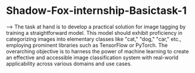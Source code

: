# Shadow-Fox-internship-Basictask-1
--> The task at hand is to develop a practical solution for image tagging by training a straightforward model. This model should exhibit proficiency in categorizing images into elementary classes like "cat," "dog," "car," etc., employing prominent libraries such as TensorFlow or PyTorch. The overarching objective is to harness the power of machine learning to create an effective and accessible image classification system with real-world applicability across various domains and use cases. 
